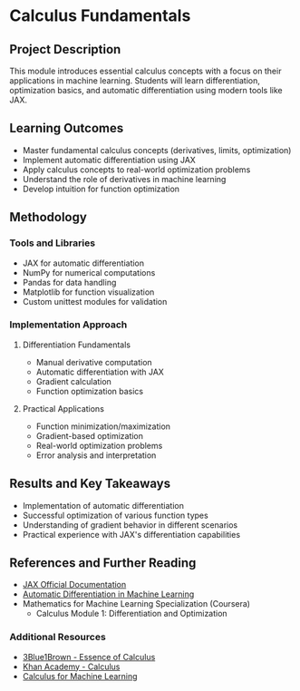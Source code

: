 # Calculus Fundamentals

## Project Description
This module introduces essential calculus concepts with a focus on their applications in machine learning. Students will learn differentiation, optimization basics, and automatic differentiation using modern tools like JAX.

## Learning Outcomes
- Master fundamental calculus concepts (derivatives, limits, optimization)
- Implement automatic differentiation using JAX
- Apply calculus concepts to real-world optimization problems
- Understand the role of derivatives in machine learning
- Develop intuition for function optimization

## Methodology
### Tools and Libraries
- JAX for automatic differentiation
- NumPy for numerical computations
- Pandas for data handling
- Matplotlib for function visualization
- Custom unittest modules for validation

### Implementation Approach
1. Differentiation Fundamentals
   - Manual derivative computation
   - Automatic differentiation with JAX
   - Gradient calculation
   - Function optimization basics

2. Practical Applications
   - Function minimization/maximization
   - Gradient-based optimization
   - Real-world optimization problems
   - Error analysis and interpretation

## Results and Key Takeaways
- Implementation of automatic differentiation
- Successful optimization of various function types
- Understanding of gradient behavior in different scenarios
- Practical experience with JAX's differentiation capabilities

## References and Further Reading
- [JAX Official Documentation](https://jax.readthedocs.io/)
- [Automatic Differentiation in Machine Learning](https://arxiv.org/abs/1502.05767)
- Mathematics for Machine Learning Specialization (Coursera)
  - Calculus Module 1: Differentiation and Optimization

### Additional Resources
- [3Blue1Brown - Essence of Calculus](https://www.youtube.com/playlist?list=PLZHQObOWTQDMsr9K-rj53DwVRMYO3t5Yr)
- [Khan Academy - Calculus](https://www.khanacademy.org/math/calculus-1)
- [Calculus for Machine Learning](https://machinelearningmastery.com/calculus-for-machine-learning/) 